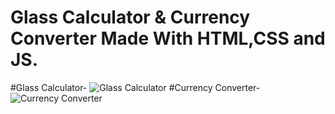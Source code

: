 # Glass Calculator & Currency Converter Made With HTML,CSS and JS.
#Glass Calculator-
![Glass Calculator](https://i.ibb.co/crHvqzw/imgonline-com-ua-twotoone-Snj-INF0-GL0.jpg)
#Currency Converter-
![Currency Converter](https://i.ibb.co/27Pr4JS/imgonline-com-ua-twotoone-EKa-X0yzn-HUfx.jpg)
